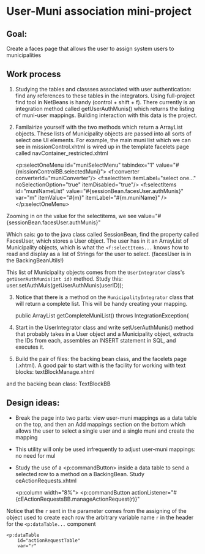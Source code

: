 # User-Muni association mini-project

## Goal:
Create a faces page that allows the user to assign system users to municipalities

## Work process
1. Studying the tables and classses associated with user authentication: find any references to these tables in the integrators. Using full-project find tool in NetBeans is handy (control + shift + f). There currently is an integration method called getUserAuthMunis() which returns the listing of muni-user mappings. Building interaction with this data is the project.
2. Familairize yourself with the two methods which return a ArrayList<Municipality> objects. These lists of Municipality objects are passed into all sorts of select one UI elements. For example, the main muni list which we can see in missionControl.xhtml is wired up in the template facelets page called navContainer_restricted.xhtml


    <p:selectOneMenu id="muniSelectMenu" tabindex="1" value="#{missionControlBB.selectedMuni}">
        <f:converter converterId="muniConverter"/>
        <f:selectItem itemLabel="select one..." noSelectionOption="true" itemDisabled="true"/>
        <f:selectItems id="muniNameList" value="#{sessionBean.facesUser.authMunis}" var="m" itemValue="#{m}" itemLabel="#{m.muniName}" />
    </p:selectOneMenu>

Zooming in on the value for the selectitems, we see
	value="#{sessionBean.facesUser.authMunis}"

Which sais: go to the java class called SessionBean, find the property called FacesUser, which stores a User object. The user has in it an ArrayList of Municipality objects, which is what the `<f:selectItems...` knows how to read and display as a list of Strings for the user to select. (facesUser is in the BackingBeanUtils!)

This list of Municipality objects comes from the `UserIntegrator` class's `getUserAuthMunis(int id)` method. Study this:
	user.setAuthMuis(getUserAuthMunis(userID));

3. Notice that there is a method on the `MunicipalityIntegrator` class that will return a complete list. This will be handy creating your mapping. 

	 public ArrayList<Municipality> getCompleteMuniList() throws IntegrationException{

4. Start in the UserIntegrator class and write setUserAuthMunis() method that probably takes in a User object and a Municipality object, extracts the IDs from each, assembles an INSERT statement in SQL, and executes it.

5. Build the pair of files: the backing bean class, and the facelets page (.xhtml). A good pair to start with is the facility for working with text blocks:
textBlockManage.xhtml

and the backing bean class:
TextBlockBB

## Design ideas:
* Break the page into two parts: view user-muni mappings as a data table on the top, and then an Add mappings section on the bottom which allows the user to select a single user and a single muni and create the mapping
* This utility will only be used infrequently to adjust user-muni mappings: no need for mul
* Study the use of a <p:commandButton> inside a data table to send a selected row to a method on a BackingBean. Study ceActionRequests.xhtml

	<p:column width="8%">
	    <p:commandButton actionListener="#{cEActionRequestsBB.manageActionRequest(r)}"

Notice that the `r` sent in the parameter comes from the assigning of the object used to create each row the arbitrary variable name `r` in the header for the `<p:dataTable...` component 

    <p:dataTable
        id="actionRequestTable"
        var="r"




